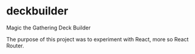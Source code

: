# deckbuilder

Magic the Gathering Deck Builder

The purpose of this project was to experiment with React, more so React Router.

